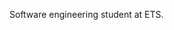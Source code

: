 Software engineering student at ETS.

<!---
Thomasimard/Thomasimard is a ✨ special ✨ repository because its `README.md` (this file) appears on your GitHub profile.
You can click the Preview link to take a look at your changes.
--->
